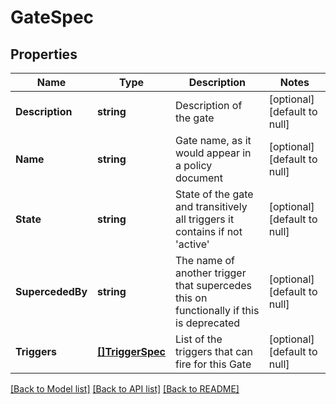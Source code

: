 # GateSpec

## Properties
Name | Type | Description | Notes
------------ | ------------- | ------------- | -------------
**Description** | **string** | Description of the gate | [optional] [default to null]
**Name** | **string** | Gate name, as it would appear in a policy document | [optional] [default to null]
**State** | **string** | State of the gate and transitively all triggers it contains if not &#39;active&#39; | [optional] [default to null]
**SupercededBy** | **string** | The name of another trigger that supercedes this on functionally if this is deprecated | [optional] [default to null]
**Triggers** | [**[]TriggerSpec**](TriggerSpec.md) | List of the triggers that can fire for this Gate | [optional] [default to null]

[[Back to Model list]](../README.md#documentation-for-models) [[Back to API list]](../README.md#documentation-for-api-endpoints) [[Back to README]](../README.md)


